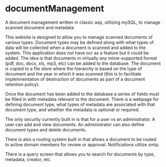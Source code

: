 documentManagement
==================

A document management written in classic asp, utilizing mySQL, to manage scanned document and metadata

This website is designed to allow you to manage scanned documents of various types. Document types may be defined along with what types of data will be collected when a document is scanned and added to the system. This application does not have ocr as a feature but it could be added. The idea is that documents in virtually any mime-supported format (pdf, doc, docx, xls, mp3, etc) can be added to the database. The document is copied to a file store where the hierarchy is based on the type of document and the year in which it was scanned (this is to facilitate implemnentation of destruction of documents as part of a document retention policy).

Once the document has been added to the database a series of fields must be filled in with metadata relevant to the document. There is a webpage for defining document type, what types of metadata are associated with that document type, and whether the metadata is optional or required.

The only security currently built in is that for a user vs an administrator. A user can add and view documents. An administrator can also define document types and delete documents.

There is also a routing system built in that allows a document to be routed to active domain members for review or approval. Notifications utilize smtp.

There is a query screen that allows you to search for documents by type, metadata, creator, etc.
